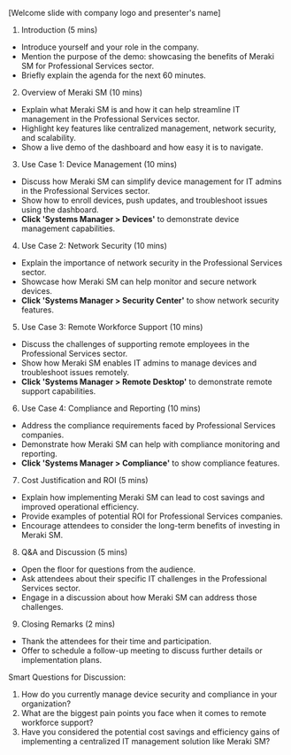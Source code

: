 [Welcome slide with company logo and presenter's name]

1. Introduction (5 mins)
- Introduce yourself and your role in the company.
- Mention the purpose of the demo: showcasing the benefits of Meraki SM for Professional Services sector.
- Briefly explain the agenda for the next 60 minutes.

2. Overview of Meraki SM (10 mins)
- Explain what Meraki SM is and how it can help streamline IT management in the Professional Services sector.
- Highlight key features like centralized management, network security, and scalability.
- Show a live demo of the dashboard and how easy it is to navigate.

3. Use Case 1: Device Management (10 mins)
- Discuss how Meraki SM can simplify device management for IT admins in the Professional Services sector.
- Show how to enroll devices, push updates, and troubleshoot issues using the dashboard.
- **Click 'Systems Manager > Devices'** to demonstrate device management capabilities.

4. Use Case 2: Network Security (10 mins)
- Explain the importance of network security in the Professional Services sector.
- Showcase how Meraki SM can help monitor and secure network devices.
- **Click 'Systems Manager > Security Center'** to show network security features.

5. Use Case 3: Remote Workforce Support (10 mins)
- Discuss the challenges of supporting remote employees in the Professional Services sector.
- Show how Meraki SM enables IT admins to manage devices and troubleshoot issues remotely.
- **Click 'Systems Manager > Remote Desktop'** to demonstrate remote support capabilities.

6. Use Case 4: Compliance and Reporting (10 mins)
- Address the compliance requirements faced by Professional Services companies.
- Demonstrate how Meraki SM can help with compliance monitoring and reporting.
- **Click 'Systems Manager > Compliance'** to show compliance features.

7. Cost Justification and ROI (5 mins)
- Explain how implementing Meraki SM can lead to cost savings and improved operational efficiency.
- Provide examples of potential ROI for Professional Services companies.
- Encourage attendees to consider the long-term benefits of investing in Meraki SM.

8. Q&A and Discussion (5 mins)
- Open the floor for questions from the audience.
- Ask attendees about their specific IT challenges in the Professional Services sector.
- Engage in a discussion about how Meraki SM can address those challenges.

9. Closing Remarks (2 mins)
- Thank the attendees for their time and participation.
- Offer to schedule a follow-up meeting to discuss further details or implementation plans.

Smart Questions for Discussion:
1. How do you currently manage device security and compliance in your organization?
2. What are the biggest pain points you face when it comes to remote workforce support?
3. Have you considered the potential cost savings and efficiency gains of implementing a centralized IT management solution like Meraki SM?